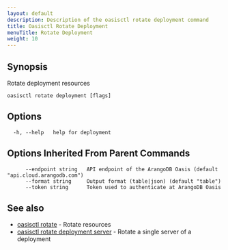 ```yaml
---
layout: default
description: Description of the oasisctl rotate deployment command
title: Oasisctl Rotate Deployment
menuTitle: Rotate Deployment
weight: 10
---
```

## Synopsis
Rotate deployment resources

```
oasisctl rotate deployment [flags]
```

## Options
```
  -h, --help   help for deployment
```

## Options Inherited From Parent Commands
```
      --endpoint string   API endpoint of the ArangoDB Oasis (default "api.cloud.arangodb.com")
      --format string     Output format (table|json) (default "table")
      --token string      Token used to authenticate at ArangoDB Oasis
```

## See also
* [oasisctl rotate](_index.md)	 - Rotate resources
* [oasisctl rotate deployment server](rotate-deployment-server.md)	 - Rotate a single server of a deployment

